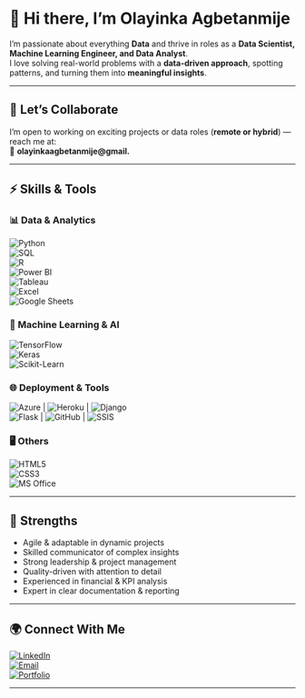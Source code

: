 # 👋 Hi there, I’m Olayinka Agbetanmije 

I’m passionate about everything **Data** and thrive in roles as a **Data Scientist, Machine Learning Engineer, and Data Analyst**.  
I love solving real-world problems with a **data-driven approach**, spotting patterns, and turning them into **meaningful insights**.  

---

## 👯 Let’s Collaborate  
I’m open to working on exciting projects or data roles (**remote or hybrid**) — reach me at:  
📩 **olayinkaagbetanmije@gmail.**  

---

## ⚡ Skills & Tools  

### 📊 Data & Analytics  
![Python](https://img.shields.io/badge/Python-3776AB?style=for-the-badge&logo=python&logoColor=white)  
![SQL](https://img.shields.io/badge/SQL-336791?style=for-the-badge&logo=postgresql&logoColor=white)  
![R](https://img.shields.io/badge/R-276DC3?style=for-the-badge&logo=r&logoColor=white)  
![Power BI](https://img.shields.io/badge/Power%20BI-F2C811?style=for-the-badge&logo=powerbi&logoColor=black)  
![Tableau](https://img.shields.io/badge/Tableau-E97627?style=for-the-badge&logo=tableau&logoColor=white)  
![Excel](https://img.shields.io/badge/Excel-217346?style=for-the-badge&logo=microsoft-excel&logoColor=white)  
![Google Sheets](https://img.shields.io/badge/Google%20Sheets-34A853?style=for-the-badge&logo=googlesheets&logoColor=white)  

### 🤖 Machine Learning & AI  
![TensorFlow](https://img.shields.io/badge/TensorFlow-FF6F00?style=for-the-badge&logo=tensorflow&logoColor=white)  
![Keras](https://img.shields.io/badge/Keras-D00000?style=for-the-badge&logo=keras&logoColor=white)  
![Scikit-Learn](https://img.shields.io/badge/Scikit--Learn-F7931E?style=for-the-badge&logo=scikit-learn&logoColor=white)  

### 🌐 Deployment & Tools  
![Azure](https://img.shields.io/badge/Azure-0078D4?style=for-the-badge&logo=microsoft-azure&logoColor=white) | ![Heroku](https://img.shields.io/badge/Heroku-430098?style=for-the-badge&logo=heroku&logoColor=white) | ![Django](https://img.shields.io/badge/Django-092E20?style=for-the-badge&logo=django&logoColor=white)  
![Flask](https://img.shields.io/badge/Flask-000000?style=for-the-badge&logo=flask&logoColor=white) | ![GitHub](https://img.shields.io/badge/GitHub-181717?style=for-the-badge&logo=github&logoColor=white) | ![SSIS](https://img.shields.io/badge/SSIS-217346?style=for-the-badge&logo=microsoft-sql-server&logoColor=white)  

### 🖥️ Others  
![HTML5](https://img.shields.io/badge/HTML5-E34F26?style=for-the-badge&logo=html5&logoColor=white)  
![CSS3](https://img.shields.io/badge/CSS3-1572B6?style=for-the-badge&logo=css3&logoColor=white)  
![MS Office](https://img.shields.io/badge/MS%20Office-D83B01?style=for-the-badge&logo=microsoft-office&logoColor=white)  

---

## 🚀 Strengths  
- Agile & adaptable in dynamic projects  
- Skilled communicator of complex insights  
- Strong leadership & project management  
- Quality-driven with attention to detail  
- Experienced in financial & KPI analysis  
- Expert in clear documentation & reporting  

---

## 🌍 Connect With Me  
[![LinkedIn](https://img.shields.io/badge/LinkedIn-0A66C2?style=for-the-badge&logo=linkedin&logoColor=white)](www.linkedin.com/in/olayinka-agbetanmije)  
[![Email](https://img.shields.io/badge/Email-D14836?style=for-the-badge&logo=gmail&logoColor=white)](mailto:olayinkaagbetanmije@gmail.com)  
[![Portfolio](https://img.shields.io/badge/Portfolio-000000?style=for-the-badge&logo=firefox&logoColor=white)](https://yourwebsite.com)  

---
